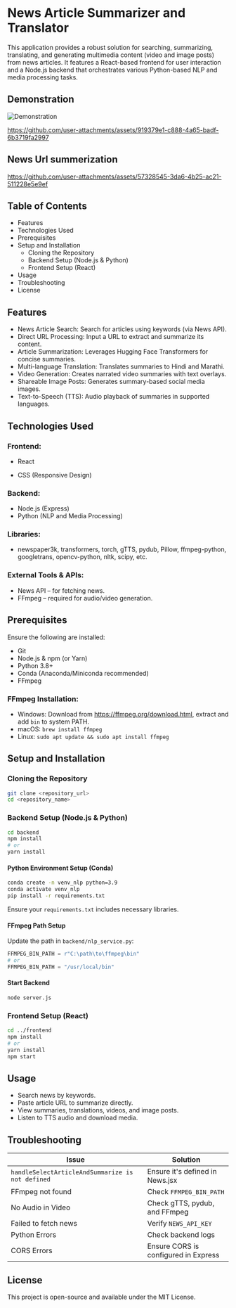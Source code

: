 # News Article Summarizer and Translator

This application provides a robust solution for searching, summarizing, translating, and generating multimedia content (video and image posts) from news articles. It features a React-based frontend for user interaction and a Node.js backend that orchestrates various Python-based NLP and media processing tasks.

##  Demonstration
![Demonstration](https://github.com/user-attachments/assets/c7fc0e46-cc3b-4dea-acb2-e41fdfe2322c)

https://github.com/user-attachments/assets/919379e1-c888-4a65-badf-6b3719fa2997

## News Url summerization

https://github.com/user-attachments/assets/57328545-3da6-4b25-ac21-511228e5e9ef


## Table of Contents

- Features
- Technologies Used
- Prerequisites
- Setup and Installation
  - Cloning the Repository
  - Backend Setup (Node.js & Python)
  - Frontend Setup (React)
- Usage
- Troubleshooting
- License

## Features

- News Article Search: Search for articles using keywords (via News API).
- Direct URL Processing: Input a URL to extract and summarize its content.
- Article Summarization: Leverages Hugging Face Transformers for concise summaries.
- Multi-language Translation: Translates summaries to Hindi and Marathi.
- Video Generation: Creates narrated video summaries with text overlays.
- Shareable Image Posts: Generates summary-based social media images.
- Text-to-Speech (TTS): Audio playback of summaries in supported languages.

## Technologies Used

### Frontend:

- React

- CSS (Responsive Design)

### Backend:

- Node.js (Express)
- Python (NLP and Media Processing)

### Libraries:

- newspaper3k, transformers, torch, gTTS, pydub, Pillow, ffmpeg-python, googletrans, opencv-python, nltk, scipy, etc.

### External Tools & APIs:

- News API – for fetching news.
- FFmpeg – required for audio/video generation.

## Prerequisites

Ensure the following are installed:

- Git
- Node.js & npm (or Yarn)
- Python 3.8+
- Conda (Anaconda/Miniconda recommended)
- FFmpeg

### FFmpeg Installation:

- Windows: Download from https://ffmpeg.org/download.html, extract and add `bin` to system PATH.
- macOS: `brew install ffmpeg`
- Linux: `sudo apt update && sudo apt install ffmpeg`

## Setup and Installation

### Cloning the Repository

```bash
git clone <repository_url>
cd <repository_name>
```

### Backend Setup (Node.js & Python)

```bash
cd backend
npm install
# or
yarn install
```

#### Python Environment Setup (Conda)

```bash
conda create -n venv_nlp python=3.9
conda activate venv_nlp
pip install -r requirements.txt
```

Ensure your `requirements.txt` includes necessary libraries.

#### FFmpeg Path Setup

Update the path in `backend/nlp_service.py`:

```python
FFMPEG_BIN_PATH = r"C:\path\to\ffmpeg\bin"
# or
FFMPEG_BIN_PATH = "/usr/local/bin"
```

#### Start Backend

```bash
node server.js
```

### Frontend Setup (React)

```bash
cd ../frontend
npm install
# or
yarn install
npm start
```

## Usage

- Search news by keywords.
- Paste article URL to summarize directly.
- View summaries, translations, videos, and image posts.
- Listen to TTS audio and download media.

## Troubleshooting

| Issue                                            | Solution                             |
| ------------------------------------------------ | ------------------------------------ |
| `handleSelectArticleAndSummarize is not defined` | Ensure it's defined in News.jsx      |
| FFmpeg not found                                 | Check `FFMPEG_BIN_PATH`              |
| No Audio in Video                                | Check gTTS, pydub, and FFmpeg        |
| Failed to fetch news                             | Verify `NEWS_API_KEY`                |
| Python Errors                                    | Check backend logs                   |
| CORS Errors                                      | Ensure CORS is configured in Express |

## License

This project is open-source and available under the MIT License.
